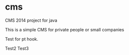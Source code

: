 cms
===

CMS 2014 project for java

This is a simple CMS for private people or small companies

Test for pt hook.

 Test2
Test3
